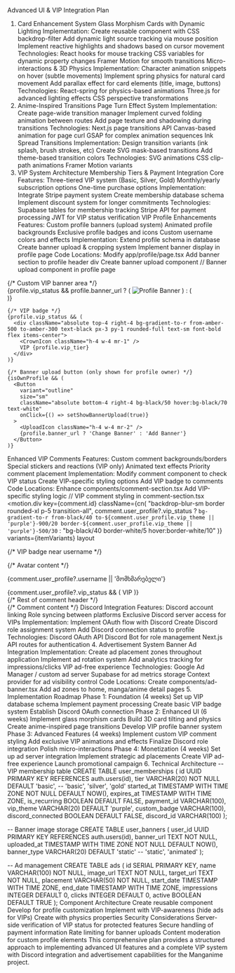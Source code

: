 Advanced UI & VIP Integration Plan
1. Card Enhancement System
Glass Morphism Cards with Dynamic Lighting
Implementation:
Create reusable <GlassCard> component with CSS backdrop-filter
Add dynamic light source tracking via mouse position
Implement reactive highlights and shadows based on cursor movement
Technologies:
React hooks for mouse tracking
CSS variables for dynamic property changes
Framer Motion for smooth transitions
Micro-interactions & 3D Physics
Implementation:
Character animation snippets on hover (subtle movements)
Implement spring physics for natural card movement
Add parallax effect for card elements (title, image, buttons)
Technologies:
React-spring for physics-based animations
Three.js for advanced lighting effects
CSS perspective transformations
2. Anime-Inspired Transitions
Page Turn Effect System
Implementation:
Create page-wide transition manager
Implement curved folding animation between routes
Add page texture and shadowing during transitions
Technologies:
Next.js page transitions API
Canvas-based animation for page curl
GSAP for complex animation sequences
Ink Spread Transitions
Implementation:
Design transition variants (ink splash, brush strokes, etc)
Create SVG mask-based transitions
Add theme-based transition colors
Technologies:
SVG animations
CSS clip-path animations
Framer Motion variants
3. VIP System Architecture
Membership Tiers & Payment Integration
Core Features:
Three-tiered VIP system (Basic, Silver, Gold)
Monthly/yearly subscription options
One-time purchase options
Implementation:
Integrate Stripe payment system
Create membership database schema
Implement discount system for longer commitments
Technologies:
Supabase tables for membership tracking
Stripe API for payment processing
JWT for VIP status verification
VIP Profile Enhancements
Features:
Custom profile banners (upload system)
Animated profile backgrounds
Exclusive profile badges and icons
Custom username colors and effects
Implementation:
Extend profile schema in database
Create banner upload & cropping system
Implement banner display in profile page
Code Locations:
Modify app/profile/page.tsx
Add banner section to profile header div
Create banner upload component
// Banner upload component in profile page
<div className="relative">
  {/* Custom VIP banner area */}
  <div className="h-48 overflow-hidden relative">
    {profile.vip_status && profile.banner_url ? (
      <Image 
        src={profile.banner_url}
        alt="Profile Banner"
        fill
        className="object-cover"
      />
    ) : (
      <div className="h-48 bg-gradient-to-r from-purple-900 to-blue-900">
        <div className="absolute inset-0 bg-black/30" />
      </div>
    )}
    
    {/* VIP badge */}
    {profile.vip_status && (
      <div className="absolute top-4 right-4 bg-gradient-to-r from-amber-500 to-amber-300 text-black px-3 py-1 rounded-full text-sm font-bold flex items-center">
        <CrownIcon className="h-4 w-4 mr-1" />
        VIP {profile.vip_tier}
      </div>
    )}
    
    {/* Banner upload button (only shown for profile owner) */}
    {isOwnProfile && (
      <Button 
        variant="outline" 
        size="sm"
        className="absolute bottom-4 right-4 bg-black/50 hover:bg-black/70 text-white"
        onClick={() => setShowBannerUpload(true)}
      >
        <UploadIcon className="h-4 w-4 mr-2" />
        {profile.banner_url ? 'Change Banner' : 'Add Banner'}
      </Button>
    )}
  </div>
</div>

Enhanced VIP Comments
Features:
Custom comment backgrounds/borders
Special stickers and reactions (VIP only)
Animated text effects
Priority comment placement
Implementation:
Modify comment component to check VIP status
Create VIP-specific styling options
Add VIP badge to comments
Code Locations:
Enhance components/comment-section.tsx
Add VIP-specific styling logic
// VIP comment styling in comment-section.tsx
<motion.div 
  key={comment.id}
  className={cn(
    "backdrop-blur-sm border rounded-xl p-5 transition-all",
    comment.user_profile?.vip_status 
      ? `bg-gradient-to-r from-black/40 to-${comment.user_profile.vip_theme || 'purple'}-900/20 border-${comment.user_profile.vip_theme || 'purple'}-500/30` 
      : "bg-black/40 border-white/5 hover:border-white/10"
  )}
  variants={itemVariants}
  layout
>
  {/* VIP badge near username */}
  <div className="flex gap-3 items-center">
    <Avatar className={cn(
      "h-10 w-10 border-2", 
      comment.user_profile?.vip_status 
        ? `border-${comment.user_profile.vip_theme || 'gold'}-500` 
        : "border-purple-500/30"
    )}>
      {/* Avatar content */}
    </Avatar>
    <div>
      <div className="flex items-center gap-2">
        <p className="font-medium">{comment.user_profile?.username || 'მომხმარებელი'}</p>
        {comment.user_profile?.vip_status && (
          <span className="bg-gradient-to-r from-amber-500 to-amber-300 text-black px-1.5 py-0.5 rounded text-xs font-bold">VIP</span>
        )}
      </div>
      {/* Rest of comment header */}
    </div>
  </div>
  {/* Comment content */}
</motion.div>
Discord Integration
Features:
Discord account linking
Role syncing between platforms
Exclusive Discord server access for VIPs
Implementation:
Implement OAuth flow with Discord
Create Discord role assignment system
Add Discord connection status to profile
Technologies:
Discord OAuth API
Discord Bot for role management
Next.js API routes for authentication
4. Advertisement System
Banner Ad Integration
Implementation:
Create ad placement zones throughout application
Implement ad rotation system
Add analytics tracking for impressions/clicks
VIP ad-free experience
Technologies:
Google Ad Manager / custom ad server
Supabase for ad metrics storage
Context provider for ad visibility control
Code Locations:
Create components/ad-banner.tsx
Add ad zones to home, manga/anime detail pages
5. Implementation Roadmap
Phase 1: Foundation (4 weeks)
Set up VIP database schema
Implement payment processing
Create basic VIP badge system
Establish Discord OAuth connection
Phase 2: Enhanced UI (6 weeks)
Implement glass morphism cards
Build 3D card tilting and physics
Create anime-inspired page transitions
Develop VIP profile banner system
Phase 3: Advanced Features (4 weeks)
Implement custom VIP comment styling
Add exclusive VIP animations and effects
Finalize Discord role integration
Polish micro-interactions
Phase 4: Monetization (4 weeks)
Set up ad server integration
Implement strategic ad placements
Create VIP ad-free experience
Launch promotional campaign
6. Technical Architecture
-- VIP membership table
CREATE TABLE user_memberships (
  id UUID PRIMARY KEY REFERENCES auth.users(id),
  tier VARCHAR(20) NOT NULL DEFAULT 'basic',  -- 'basic', 'silver', 'gold'
  started_at TIMESTAMP WITH TIME ZONE NOT NULL DEFAULT NOW(),
  expires_at TIMESTAMP WITH TIME ZONE,
  is_recurring BOOLEAN DEFAULT FALSE,
  payment_id VARCHAR(100),
  vip_theme VARCHAR(20) DEFAULT 'purple',
  custom_badge VARCHAR(100),
  discord_connected BOOLEAN DEFAULT FALSE,
  discord_id VARCHAR(100)
);

-- Banner image storage
CREATE TABLE user_banners (
  user_id UUID PRIMARY KEY REFERENCES auth.users(id),
  banner_url TEXT NOT NULL,
  uploaded_at TIMESTAMP WITH TIME ZONE NOT NULL DEFAULT NOW(),
  banner_type VARCHAR(20) DEFAULT 'static'  -- 'static', 'animated'
);

-- Ad management
CREATE TABLE ads (
  id SERIAL PRIMARY KEY,
  name VARCHAR(100) NOT NULL,
  image_url TEXT NOT NULL,
  target_url TEXT NOT NULL,
  placement VARCHAR(50) NOT NULL,
  start_date TIMESTAMP WITH TIME ZONE,
  end_date TIMESTAMP WITH TIME ZONE,
  impressions INTEGER DEFAULT 0,
  clicks INTEGER DEFAULT 0,
  active BOOLEAN DEFAULT TRUE
);
Component Architecture
Create reusable <VIPBadge> component
Develop <BannerUploader> for profile customization
Implement <AdDisplay> with VIP-awareness (hide ads for VIPs)
Create <AnimatedCard> with physics properties
Security Considerations
Server-side verification of VIP status for protected features
Secure handling of payment information
Rate limiting for banner uploads
Content moderation for custom profile elements
This comprehensive plan provides a structured approach to implementing advanced UI features and a complete VIP system with Discord integration and advertisement capabilities for the Manganime project.